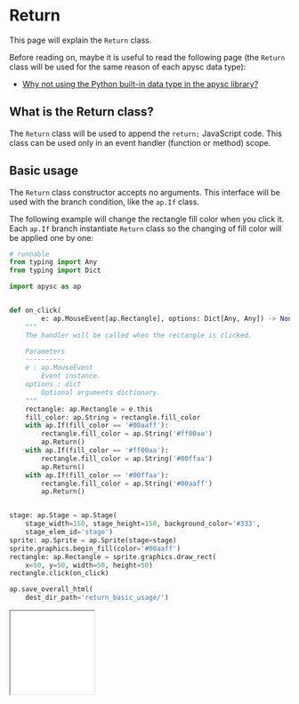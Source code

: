 # Return

This page will explain the `Return` class.

Before reading on, maybe it is useful to read the following page (the `Return` class will be used for the same reason of each apysc data type):

- [Why not using the Python built-in data type in the apysc library?](why_not_using_python_builtin_data_type.md)

## What is the Return class?

The `Return` class will be used to append the `return;` JavaScript code. This class can be used only in an event handler (function or method) scope.

## Basic usage

The `Return` class constructor accepts no arguments. This interface will be used with the branch condition, like the `ap.If` class.

The following example will change the rectangle fill color when you click it. Each `ap.If` branch instantiate `Return` class so the changing of fill color will be applied one by one:

```py
# runnable
from typing import Any
from typing import Dict

import apysc as ap


def on_click(
        e: ap.MouseEvent[ap.Rectangle], options: Dict[Any, Any]) -> None:
    """
    The handler will be called when the rectangle is clicked.

    Parameters
    ----------
    e : ap.MouseEvent
        Event instance.
    options : dict
        Optional arguments dictionary.
    """
    rectangle: ap.Rectangle = e.this
    fill_color: ap.String = rectangle.fill_color
    with ap.If(fill_color == '#00aaff'):
        rectangle.fill_color = ap.String('#ff00aa')
        ap.Return()
    with ap.If(fill_color == '#ff00aa'):
        rectangle.fill_color = ap.String('#00ffaa')
        ap.Return()
    with ap.If(fill_color == '#00ffaa'):
        rectangle.fill_color = ap.String('#00aaff')
        ap.Return()


stage: ap.Stage = ap.Stage(
    stage_width=150, stage_height=150, background_color='#333',
    stage_elem_id='stage')
sprite: ap.Sprite = ap.Sprite(stage=stage)
sprite.graphics.begin_fill(color='#00aaff')
rectangle: ap.Rectangle = sprite.graphics.draw_rect(
    x=50, y=50, width=50, height=50)
rectangle.click(on_click)

ap.save_overall_html(
    dest_dir_path='return_basic_usage/')
```

<iframe src="static/return_basic_usage/index.html" width="150" height="150"></iframe>
